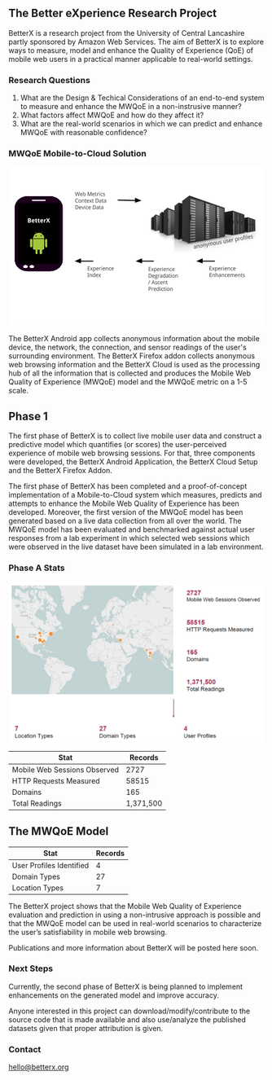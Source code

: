 ## The Better eXperience Research Project

BetterX is a research project from the University of Central Lancashire partly sponsored by Amazon Web Services.  The aim of BetterX is to explore ways to measure, model and enhance the Quality of Experience (QoE) of mobile web users in a practical manner applicable to real-world settings.

### Research Questions
1. What are the Design & Techical Considerations of an end-to-end system to measure and enhance the MWQoE in a non-instrusive manner?
2. What factors affect MWQoE and how do they affect it?
3. What are the real-world scenarios in which we can predict and enhance MWQoE with reasonable confidence?

### MWQoE Mobile-to-Cloud Solution
![Image](mobile-cloud-interaction-2.png)

The BetterX Android app collects anonymous information about the mobile device, the network, the connection, and sensor readings of the user's surrounding environment.  The BetterX Firefox addon collects anonymous web browsing information and the BetterX Cloud is used as the processing hub of all the information that is collected and produces the Mobile Web Quality of Experience (MWQoE) model and the MWQoE metric on a 1-5 scale.

## Phase 1
The first phase of BetterX is to collect live mobile user data and construct a predictive model which quantifies (or scores) the user-perceived experience of mobile web browsing sessions.  For that, three components were developed, the BetterX Android Application, the BetterX Cloud Setup and the BetterX Firefox Addon.

The first phase of BetterX has been completed and a proof-of-concept implementation of a Mobile-to-Cloud system which measures, predicts and attempts to enhance the Mobile Web Quality of Experience has been developed.  Moreover, the first version of the MWQoE model has been generated based on a live data collection from all over the world.  The MWQoE model has been evaluated and benchmarked against actual user responses from a lab experiment in which selected web sessions which were observed in the live dataset have been simulated in a lab environment.

### Phase A Stats
![Image](phase1-map.png)

Stat | Records
------------ | -------------
Mobile Web Sessions Observed | 2727
HTTP Requests Measured | 58515
Domains | 165
Total Readings | 1,371,500

## The MWQoE Model

Stat | Records
------------ | -------------
User Profiles Identified | 4
Domain Types | 27
Location Types | 7

The BetterX project shows that the Mobile Web Quality of Experience evaluation and prediction in using a non-intrusive approach is possible and that the MWQoE model can be used in real-world scenarios to characterize the user’s satisfiability in mobile web browsing.

Publications and more information about BetterX will be posted here soon.

### Next Steps
Currently, the second phase of BetterX is being planned to implement enhancements on the generated model and improve accuracy.

Anyone interested in this project can download/modify/contribute to the source code that is made available and also use/analyze the published datasets given that proper attribution is given.


### Contact
[hello@betterx.org](mailto:hello@betterx.org) 
